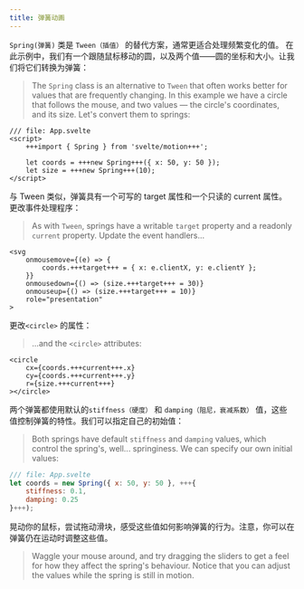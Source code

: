```yaml
---
title: 弹簧动画
---
```


`Spring(弹簧)` 类是 `Tween（插值）` 的替代方案，通常更适合处理频繁变化的值。
在此示例中，我们有一个跟随鼠标移动的圆，以及两个值——圆的坐标和大小。让我们将它们转换为弹簧：
> The `Spring` class is an alternative to `Tween` that often works better for values that are frequently changing.
> In this example we have a circle that follows the mouse, and two values — the circle's coordinates, and its size. Let's convert them to springs:

```svelte
/// file: App.svelte
<script>
	+++import { Spring } from 'svelte/motion+++';

	let coords = +++new Spring+++({ x: 50, y: 50 });
	let size = +++new Spring+++(10);
</script>
```
与 Tween 类似，弹簧具有一个可写的 target 属性和一个只读的 current 属性。更改事件处理程序：
> As with `Tween`, springs have a writable `target` property and a readonly `current` property. Update the event handlers...

```svelte
<svg
	onmousemove={(e) => {
		coords.+++target+++ = { x: e.clientX, y: e.clientY };
	}}
	onmousedown={() => (size.+++target+++ = 30)}
	onmouseup={() => (size.+++target+++ = 10)}
	role="presentation"
>
```
更改`<circle>` 的属性：
> ...and the `<circle>` attributes:

```svelte
<circle
	cx={coords.+++current+++.x}
	cy={coords.+++current+++.y}
	r={size.+++current+++}
></circle>
```
两个弹簧都使用默认的`stiffness（硬度）` 和 `damping（阻尼，衰减系数）` 值，这些值控制弹簧的特性。我们可以指定自己的初始值：
> Both springs have default `stiffness` and `damping` values, which control the spring's, well... springiness. We can specify our own initial values:

```js
/// file: App.svelte
let coords = new Spring({ x: 50, y: 50 }, +++{
	stiffness: 0.1,
	damping: 0.25
}+++);
```
晃动你的鼠标，尝试拖动滑块，感受这些值如何影响弹簧的行为。注意，你可以在弹簧仍在运动时调整这些值。
> Waggle your mouse around, and try dragging the sliders to get a feel for how they affect the spring's behaviour. Notice that you can adjust the values while the spring is still in motion.
